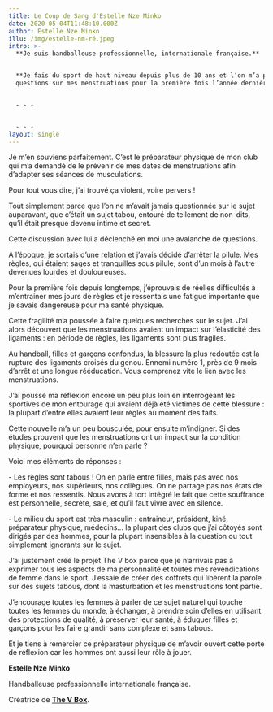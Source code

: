 ```yaml
---
title: Le Coup de Sang d'Estelle Nze Minko
date: 2020-05-04T11:48:10.000Z
author: Estelle Nze Minko
illu: /img/estelle-nm-ré.jpeg
intro: >-
  **Je suis handballeuse professionnelle, internationale française.**


  **Je fais du sport de haut niveau depuis plus de 10 ans et l’on m’a posé des
  questions sur mes menstruations pour la première fois l’année dernière.**


  - - -


  - - -
layout: single
---
```

Je m’en souviens parfaitement. C’est le préparateur physique de mon club qui m’a demandé de le prévenir de mes dates de menstruations afin d’adapter ses séances de musculations.

Pour tout vous dire, j’ai trouvé ça violent, voire pervers !

Tout simplement parce que l’on ne m’avait jamais questionnée sur le sujet auparavant, que c’était un sujet tabou, entouré de tellement de non-dits, qu’il était presque devenu intime et secret.

Cette discussion avec lui a déclenché en moi une avalanche de questions.

A l’époque, je sortais d’une relation et j’avais décidé d’arrêter la pilule. Mes règles, qui étaient sages et tranquilles sous pilule, sont d’un mois à l’autre devenues lourdes et douloureuses.

Pour la première fois depuis longtemps, j’éprouvais de réelles difficultés à m’entrainer mes jours de règles et je ressentais une fatigue importante que je savais dangereuse pour ma santé physique.

Cette fragilité m’a poussée à faire quelques recherches sur le sujet. J’ai alors découvert que les menstruations avaient un impact sur l’élasticité des ligaments : en période de règles, les ligaments sont plus fragiles. 

Au handball, filles et garçons confondus, la blessure la plus redoutée est la rupture des ligaments croisés du genou. Ennemi numéro 1, près de 9 mois d’arrêt et une longue rééducation. Vous comprenez vite le lien avec les menstruations. 

J’ai poussé ma réflexion encore un peu plus loin en interrogeant les sportives de mon entourage qui avaient déjà été victimes de cette blessure : la plupart d’entre elles avaient leur règles au moment des faits.

Cette nouvelle m’a un peu bousculée, pour ensuite m’indigner. Si des études prouvent que les menstruations ont un impact sur la condition physique, pourquoi personne n’en parle ?

Voici mes éléments de réponses :

\- Les règles sont tabous ! On en parle entre filles, mais pas avec nos employeurs, nos supérieurs, nos collègues. On ne partage pas nos états de forme et nos ressentis. Nous avons à tort intégré le fait que cette souffrance est personnelle, secrète, sale, et qu’il faut vivre avec en silence.

\- Le milieu du sport est très masculin : entraineur, président, kiné, préparateur physique, médecins… la plupart des clubs que j’ai côtoyés sont dirigés par des hommes, pour la plupart insensibles à la question ou tout simplement ignorants sur le sujet.

J’ai justement créé le projet The V box parce que je n’arrivais pas à exprimer tous les aspects de ma personnalité et toutes mes revendications de femme dans le sport. J’essaie de créer des coffrets qui libèrent la parole sur des sujets tabous, dont la masturbation et les menstruations font partie.

J’encourage toutes les femmes à parler de ce sujet naturel qui touche toutes les femmes du monde, à échanger, à prendre soin d’elles en utilisant des protections de qualité, à préserver leur santé, à éduquer filles et garçons pour les faire grandir sans complexe et sans tabous.

Et je tiens à remercier ce préparateur physique de m’avoir ouvert cette porte de réflexion car les hommes ont aussi leur rôle à jouer.

**Estelle Nze Minko**

Handballeuse professionnelle internationale française.

Créatrice de [**The V Box**](https://thevbox.fr).
